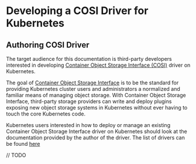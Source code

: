 # Developing a COSI Driver for Kubernetes

## Authoring COSI Driver

The target audience for this documentation is third-party developers interested in developing [Container Object Storage Interface (COSI)](https://github.com/kubernetes/enhancements/tree/master/keps/sig-storage/1979-object-storage-support) driver on Kubernetes.

The goal of [Container Object Storage Interface](https://github.com/kubernetes-sigs/container-object-storage-interface/blob/master/proto/spec.md) is to be the standard for providing Kubernetes cluster users and administrators a normalized and familiar means of managing object storage. With Container Object Storage Interface, third-party storage providers can write and deploy plugins exposing new object storage systems in Kubernetes without ever having to touch the core Kubernetes code.

Kubernetes users interested in how to deploy or manage an existing Container Object Storage Interface driver on Kubernetes should look at the documentation provided by the author of the driver. The list of drivers can be found [here](../drivers.html)

// TODO
